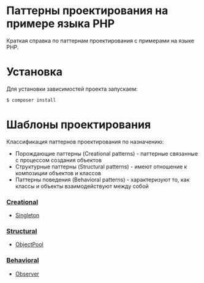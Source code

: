 # Паттерны проектирования на примере языка PHP

Краткая справка по паттернам проектирования с примерами на языке PHP.

# Установка

Для установки зависимостей проекта запускаем:

```bash
$ composer install
```
# Шаблоны проектирования

Классификация паттернов проектирования по назначению:

* Порождающие паттерны (Creational patterns) - паттерные связанные с процессом создания объектов
* Структурные паттерны (Structural patterns) - имеют отношение к композиции объектов и классов
* Паттерны поведения (Behavioral patterns) - характеризуют то, как классы и объекты взаимодействуют между собой

### [Creational](Creational)

* [Singleton](Creational/Singleton)

### [Structural](Structural)

* [ObjectPool](Structural/ObjectPool)

### [Behavioral](Behavioral)

* [Observer](Behavioral/Observer)
